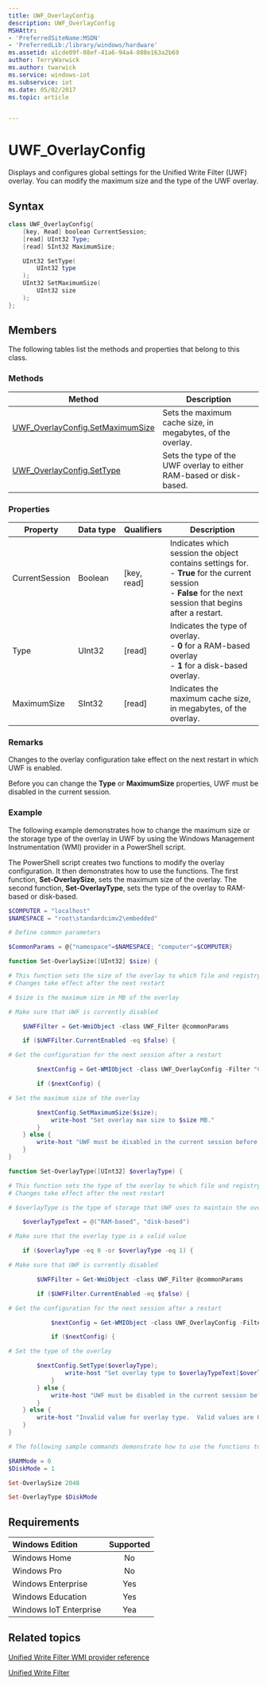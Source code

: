 ```yaml
---
title: UWF_OverlayConfig
description: UWF_OverlayConfig
MSHAttr:
- 'PreferredSiteName:MSDN'
- 'PreferredLib:/library/windows/hardware'
ms.assetid: a1cde09f-08ef-41a6-94a4-808e163a2b69
author: TerryWarwick
ms.author: twarwick
ms.service: windows-iot
ms.subservice: iot
ms.date: 05/02/2017
ms.topic: article


---
```

# UWF_OverlayConfig

Displays and configures global settings for the Unified Write Filter (UWF) overlay. You can modify the maximum size and the type of the UWF overlay.

## Syntax

```powershell
class UWF_OverlayConfig{
    [key, Read] boolean CurrentSession;
    [read] UInt32 Type;
    [read] SInt32 MaximumSize;

    UInt32 SetType(
        UInt32 type
    );
    UInt32 SetMaximumSize(
        UInt32 size
    );
};
```

## Members

The following tables list the methods and properties that belong to this class.

### Methods

| Method | Description |
|--------|-------------|
| [UWF_OverlayConfig.SetMaximumSize](uwf-overlayconfigsetmaximumsize.md) | Sets the maximum cache size, in megabytes, of the overlay. |
| [UWF_OverlayConfig.SetType](uwf-overlayconfigsettype.md) | Sets the type of the UWF overlay to either RAM-based or disk-based. |

### Properties

| Property | Data&nbsp;type | Qualifiers | Description |
|----------|----------------|------------|-------------|
| CurrentSession | Boolean | [key, read] | Indicates which session the object contains settings for. </br>- **True** for the current session </br>- **False** for the next session that begins after a restart. |
| Type | UInt32 | [read] | Indicates the type of overlay. </br>- **0** for a RAM-based overlay</br>- **1** for a disk-based overlay. |
| MaximumSize | SInt32 | [read] | Indicates the maximum cache size, in megabytes, of the overlay. |

### Remarks

Changes to the overlay configuration take effect on the next restart in which UWF is enabled.

Before you can change the **Type** or **MaximumSize** properties, UWF must be disabled in the current session.

### Example

The following example demonstrates how to change the maximum size or the storage type of the overlay in UWF by using the Windows Management Instrumentation (WMI) provider in a PowerShell script.

The PowerShell script creates two functions to modify the overlay configuration. It then demonstrates how to use the functions. The first function, **Set-OverlaySize**, sets the maximum size of the overlay. The second function, **Set-OverlayType**, sets the type of the overlay to RAM-based or disk-based.

```powershell
$COMPUTER = "localhost"
$NAMESPACE = "root\standardcimv2\embedded"

# Define common parameters

$CommonParams = @{"namespace"=$NAMESPACE; "computer"=$COMPUTER}

function Set-OverlaySize([UInt32] $size) {

# This function sets the size of the overlay to which file and registry changes are redirected
# Changes take effect after the next restart

# $size is the maximum size in MB of the overlay

# Make sure that UWF is currently disabled

    $UWFFilter = Get-WmiObject -class UWF_Filter @commonParams

    if ($UWFFilter.CurrentEnabled -eq $false) {

# Get the configuration for the next session after a restart

        $nextConfig = Get-WMIObject -class UWF_OverlayConfig -Filter "CurrentSession = false" @CommonParams;

        if ($nextConfig) {

# Set the maximum size of the overlay

        $nextConfig.SetMaximumSize($size);
            write-host "Set overlay max size to $size MB."
        }
    } else {
        write-host "UWF must be disabled in the current session before you can change the overlay size."
    }
}

function Set-OverlayType([UInt32] $overlayType) {

# This function sets the type of the overlay to which file and registry changes are redirected
# Changes take effect after the next restart

# $overlayType is the type of storage that UWF uses to maintain the overlay. 0 = RAM-based; 1 = disk-based.

    $overlayTypeText = @("RAM-based", "disk-based")

# Make sure that the overlay type is a valid value

    if ($overlayType -eq 0 -or $overlayType -eq 1) {

# Make sure that UWF is currently disabled

        $UWFFilter = Get-WmiObject -class UWF_Filter @commonParams

        if ($UWFFilter.CurrentEnabled -eq $false) {

# Get the configuration for the next session after a restart

            $nextConfig = Get-WMIObject -class UWF_OverlayConfig -Filter "CurrentSession = false" @CommonParams;

            if ($nextConfig) {

# Set the type of the overlay

        $nextConfig.SetType($overlayType);
                write-host "Set overlay type to $overlayTypeText[$overlayType]."
            }
        } else {
            write-host "UWF must be disabled in the current session before you can change the overlay type."
        }
    } else {
        write-host "Invalid value for overlay type.  Valid values are 0 (RAM-based) or 1 (disk-based)."
    }
}

# The following sample commands demonstrate how to use the functions to change the overlay configuration

$RAMMode = 0
$DiskMode = 1

Set-OverlaySize 2048

Set-OverlayType $DiskMode
```

## Requirements

| Windows Edition        | Supported |
|:-----------------------|:---------:|
| Windows Home           | No        |
| Windows Pro            | No        |
| Windows Enterprise     | Yes       |
| Windows Education      | Yes       |
| Windows IoT Enterprise | Yea       |

## Related topics

[Unified Write Filter WMI provider reference](uwf-wmi-provider-reference.md)

[Unified Write Filter](unified-write-filter.md)
